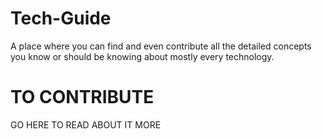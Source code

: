 # Tech-Guide
A place where you can find and even contribute all the detailed concepts you know or should be knowing about mostly every technology. 



# TO CONTRIBUTE 
 GO HERE TO READ ABOUT IT MORE
